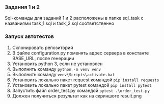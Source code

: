 ### Задания 1 и 2
Sql-команды для заданий 1 и 2 расположены в папке sql_task с названиями task_1.sql и task_2.sql соответственно

### Запуск автотестов
1. Склонировать репозиторий
2. В файле configuration.py поменять адрес сервера в константе BASE_URL, после генерации
3. Установить python 3, если не установлен
4. Выполнить команду `python -m venv venv`
5. Выполнить команду `venv\Scripts\activate.bat`
6. Установить локально пакет request командой `pip install requests`
7. Установить локально пакет pytest командой `pip install pytest`
8. Запустить файл order_test.py командой `pytest .\order_test.py`
9. Должен получиться результат как на скриншоте result.png